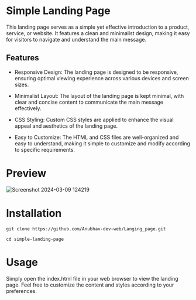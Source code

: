 # Simple Landing Page

<p>This landing page serves as a simple yet effective introduction to a product, service, or website. It features a clean and minimalist design, making it easy for visitors to navigate and understand the main message.</p>


## Features

* Responsive Design: The landing page is designed to be responsive, ensuring optimal viewing experience across various devices and screen sizes.

* Minimalist Layout: The layout of the landing page is kept minimal, with clear and concise content to communicate the main message effectively.

* CSS Styling: Custom CSS styles are applied to enhance the visual appeal and aesthetics of the landing page.

* Easy to Customize: The HTML and CSS files are well-organized and easy to understand, making it simple to customize and modify according to specific requirements.

# Preview

![Screenshot 2024-03-09 124219](https://github.com/Anubhav-dev-web/Langing_page/assets/80172002/81ac796e-7c56-47f5-af60-5bc0afcb56d9)


# Installation

```
git clone https://github.com/Anubhav-dev-web/Langing_page.git

cd simple-landing-page

```

# Usage
Simply open the index.html file in your web browser to view the landing page. Feel free to customize the content and styles according to your preferences.
